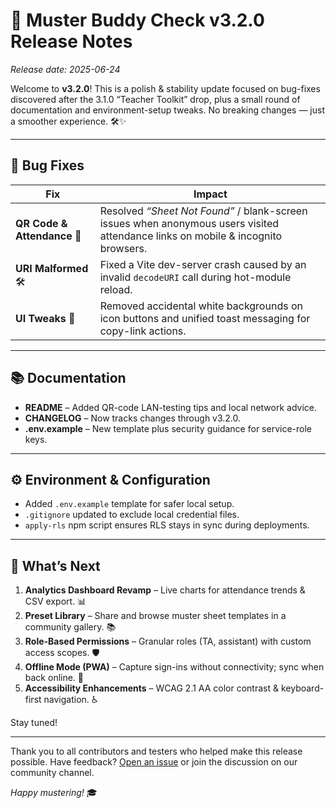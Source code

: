 # 🎉 Muster Buddy Check v3.2.0 Release Notes

_Release date: 2025-06-24_

Welcome to **v3.2.0**!  This is a polish & stability update focused on bug-fixes discovered after the 3.1.0 “Teacher Toolkit” drop, plus a small round of documentation and environment-setup tweaks.  No breaking changes — just a smoother experience. 🛠️✨

---

## 🐞 Bug Fixes
| Fix | Impact |
| --- | ------ |
| **QR Code & Attendance** 📱 | Resolved *“Sheet Not Found”* / blank-screen issues when anonymous users visited attendance links on mobile & incognito browsers.  |
| **URI Malformed** 🛠️ | Fixed a Vite dev-server crash caused by an invalid `decodeURI` call during hot-module reload. |
| **UI Tweaks** 🎨 | Removed accidental white backgrounds on icon buttons and unified toast messaging for copy-link actions. |

---

## 📚 Documentation
* **README** – Added QR-code LAN-testing tips and local network advice.  
* **CHANGELOG** – Now tracks changes through v3.2.0.  
* **.env.example** – New template plus security guidance for service-role keys.

---

## ⚙️ Environment & Configuration
- Added `.env.example` template for safer local setup.  
- `.gitignore` updated to exclude local credential files.  
- `apply-rls` npm script ensures RLS stays in sync during deployments.

---

## 🔮 What’s Next
1. **Analytics Dashboard Revamp** – Live charts for attendance trends & CSV export. 📊  
2. **Preset Library** – Share and browse muster sheet templates in a community gallery. 📚  
3. **Role-Based Permissions** – Granular roles (TA, assistant) with custom access scopes. 🛡️  
4. **Offline Mode (PWA)** – Capture sign-ins without connectivity; sync when back online. 📶  
5. **Accessibility Enhancements** – WCAG 2.1 AA color contrast & keyboard-first navigation. ♿

Stay tuned!

---

Thank you to all contributors and testers who helped make this release possible. Have feedback? [Open an issue](https://github.com/Juniorduc44/muster-buddy-check/issues) or join the discussion on our community channel.

_Happy mustering!_ 🎓

